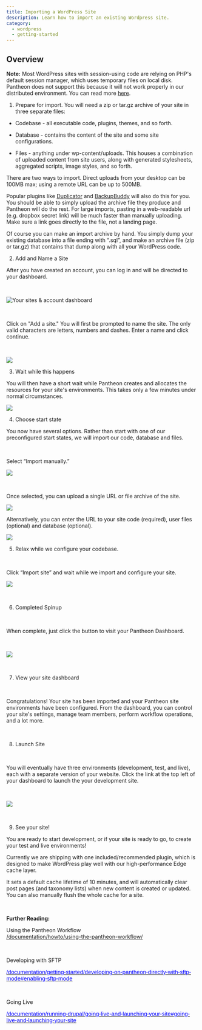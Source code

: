 ```yaml
---
title: Importing a WordPress Site
description: Learn how to import an existing Wordpress site.
category:
  - wordpress
  - getting-started
---
```


 ## Overview
 **Note:** Most WordPress sites with session-using code are relying on PHP's default session manager, which uses temporary files on local disk. Pantheon does not support this because it will not work properly in our distributed environment. You can read more [here](/articles/wordpress/wordpress-and-php-sessions#wordpress-and-php-sessions).

1. Prepare for import. You will need a zip or tar.gz archive of your site in three separate files:

* Codebase - all executable code, plugins, themes, and so forth.

* Database - contains the content of the site and some site configurations.

* Files - anything under wp-content/uploads. This houses a combination of uploaded content from site users, along with generated stylesheets, aggregated scripts, image styles, and so forth.

​There are two ways to import. Direct uploads from your desktop can be 100MB max; using a remote URL can be up to 500MB.

Popular plugins like [Duplicator](http://wordpress.org/plugins/duplicator/) and [BackupBuddy](http://ithemes.com/codex/page/BackupBuddy) will also do this for you. You should be able to simply upload the archive file they produce and Pantheon will do the rest. For large imports, pasting in a web-readable url (e.g. dropbox secret link) will be much faster than manually uploading. Make sure a link goes directly to the file, not a landing page.

Of course you can make an import archive by hand. You simply dump your existing database into a file ending with “.sql”, and make an archive file (zip or tar.gz) that contains that dump along with all your WordPress code.

2. Add and Name a Site

After you have created an account, you can log in and will be directed to your dashboard.

 

![Your sites & account dashboard](https://pantheon-systems.desk.com/customer/portal/attachments/247520)

 

Click on "Add a site." You will first be prompted to name the site. The only valid characters are letters, numbers and dashes. Enter a name and click continue.

 

![](https://pantheon-systems.desk.com/customer/portal/attachments/247523)

3. Wait while this happens

You will then have a short wait while Pantheon creates and allocates the resources for your site's environments. This takes only a few minutes under normal circumstances.

![](https://pantheon-systems.desk.com/customer/portal/attachments/247524)

4. Choose start state

You now have several options. Rather than start with one of our preconfigured start states, we will import our code, database and files.

 

Select “Import manually.”

 ![](https://pantheon-systems.desk.com/customer/portal/attachments/247521)  
 

Once selected, you can upload a single URL or file archive of the site.  


 ![](https://pantheon-systems.desk.com/customer/portal/attachments/259156)  


Alternatively, you can enter the URL to your site code (required), user files (optional) and database (optional).

 ![](https://pantheon-systems.desk.com/customer/portal/attachments/247522)

5. Relax while we configure your codebase.

 

Click “Import site” and wait while we import and configure your site.

![](https://pantheon-systems.desk.com/customer/portal/attachments/247524)

 

6. Completed Spinup

 

When complete, just click the button to visit your Pantheon Dashboard.

 

![](https://pantheon-systems.desk.com/customer/portal/attachments/247525)

 

7. View your site dashboard

 

Congratulations! Your site has been imported and your Pantheon site environments have been configured. From the dashboard, you can control your site's settings, manage team members, perform workflow operations, and a lot more.

 

8. Launch Site

 

You will eventually have three environments (development, test, and live), each with a separate version of your website. Click the link at the top left of your dashboard to launch the your development site.

 

![](https://pantheon-systems.desk.com/customer/portal/attachments/247528)

 

9. See your site!

You are ready to start development, or if your site is ready to go, to create your test and live environments!

Currently we are shipping with one included/recommended plugin, which is designed to make WordPress play well with our high-performance Edge cache layer.

It sets a default cache lifetime of 10 minutes, and will automatically clear post pages (and taxonomy lists) when new content is created or updated. You can also manually flush the whole cache for a site.

 

**Further Reading:**

Using the Pantheon Workflow  
 [/documentation/howto/using-the-pantheon-workflow/](/articles/sites/code/using-the-pantheon-workflow/)

 

Developing with SFTP

<u><a href="/articles/sites/developing-on-pantheon-directly-with-sftp-mode#enabling-sftp-mode"><span style="color:#0000FF;"><span id="docs-internal-guid-1dbb1e92-5726-5b99-e61c-33bc84fe656b"><span style="font-size: 15px; font-family: Arial; vertical-align: baseline; white-space: pre-wrap; background-color: transparent;">/documentation/getting-started/developing-on-pantheon-directly-with-sftp-mode#enabling-sftp-mode</span></span></span></a></u>

 

Going Live

<u><a href="/articles/drupal/going-live-and-launching-your-site#going-live-and-launching-your-site"><span style="color:#0000FF;"><span id="docs-internal-guid-1dbb1e92-5726-5b99-e61c-33bc84fe656b"><span style="font-size: 15px; font-family: Arial; vertical-align: baseline; white-space: pre-wrap; background-color: transparent;">/documentation/running-drupal/going-live-and-launching-your-site#going-live-and-launching-your-site</span></span></span></a></u>

 
